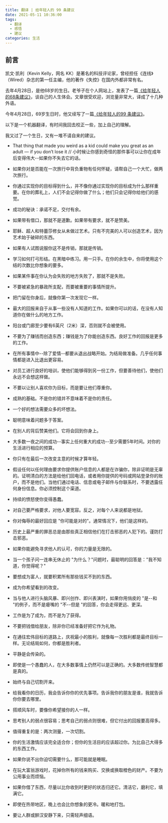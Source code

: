 ```yaml
---
title: 翻译 | 给年轻人的 99 条建议
date: 2021-05-11 10:36:00
tags: 
  - 翻译
  - 感悟
  - 建议
categories: 生活
---
```


## 前言

凯文·凯利（Kevin Kelly，网名 KK）是著名的科技评论家，曾经担任《连线》（Wired）杂志的第一任主编，他的著作《失控》在国内外都非常有名。

去年4月28日，是他68岁的生日。老爷子在个人网站上，发表了一篇[《给年轻人的68条建议》](https://kk.org/thetechnium/68-bits-of-unsolicited-advice/)，谈自己的人生体会。文章很受欢迎，浏览量非常大，译成了十几种外语。

今年4月28日，69岁生日时，他又续写了一篇[《给年轻人的99 条建议》](https://kk.org/thetechnium/99-additional-bits-of-unsolicited-advice/)。

以下是一个机器翻译，有时间我回去校正一些，加上自己的理解。

我又过了一个生日，又有一堆不请自来的建议。
 
- That thing that made you weird as a kid could make you great as an adult — if you don’t lose it // 小时候让你感到奇怪的那件事可以让你在成年后变得伟大--如果你不失去它的话。

- 如果你对是否能在一次旅行中背负重物有任何怀疑，请帮自己一个大忙，做两次旅行。

- 你通过实现你的目标得到什么，并不像你通过实现你的目标成为什么那样重要。在你的葬礼上，人们不会记得你做了什么；他们只会记得你给他们的感觉。

- 成功的秘诀：承诺不足，交付有余。

- 如果带有借口，那就不是道歉。如果带有要求，就不是赞美。

- 耶稣、超人和特蕾莎修女从未做过艺术。只有不完美的人可以创造艺术，因为艺术始于破碎的东西。

- 如果有人试图说服你这不是传销，那就是传销。

- 学习如何打弓形结。在黑暗中练习。用一只手。在你的余生中，你将使用这个结的次数比你想象的要多。

- 如果某件事在你认为会失败的地方失败了，那就不是失败。

- 不要被紧急的暴政所支配，而要被重要的事情所提升。

- 把门留在你身后，就像你第一次发现它一样。

- 最大的回报来自于从事一些没有人知道的工作。如果你可以的话，在没有人知道你在做什么的地方工作。

- 阳台或门廊至少要有6英尺（2米）深，否则就不会被使用。

- 不要为了赚钱而创造东西；赚钱是为了你能创造东西。良好工作的回报是更多的工作。

- 在所有事情中--除了爱情--都要从退出战略开始。为结局做准备。几乎任何事情都是进入比退出更容易。

- 对员工进行良好的培训，使他们能够得到另一份工作，但要善待他们，使他们永远不会想这样做。

- 不要以让别人喜欢你为目标，而是要让他们尊重你。

- 成熟的基础。不是你的错并不意味着不是你的责任。

- 一个好的想法需要众多的坏想法。

- 聪明意味着问题多于答案。

- 在别人的背后赞美他们。它将会回到你身上。

- 大多数一夜之间的成功--事实上任何重大的成功--至少需要5年时间。对你的生活进行相应的预算。

- 你只有在最后一次改变主意的时候才算年轻。

- 假设任何以任何理由要求你提供账户信息的人都是在诈骗你，除非证明是无辜的。证明清白的方法是给他们回电话，或者用你提供的号码或网站登录你的账户，而不是他们。当他们通过电话、信息或电子邮件与你联系时，不要透露任何身份信息。你必须控制这个渠道。

- 持续的愤怒使你变得愚蠢。

- 对自己要严格要求，对他人要宽容。反之，对每个人来说都是地狱。

- 你对侮辱的最好回应是 "你可能是对的"。通常情况下，他们是这样的。

- 历史上最严重的罪恶总是由那些真正相信他们在打击邪恶的人犯下的。谨防打击邪恶。

- 如果你能避免寻求他人的认可，你的力量是无限的。

- 当一个孩子问一连串无休止的 "为什么？"问题时，最聪明的回答是："我不知道，你觉得呢？"

- 要想成为富人，就要积累所有那些钱买不到的东西。

- 成为你希望看到的改变。

- 当与他人进行头脑风暴、即兴创作、即兴表演时，如果你用俏皮的 "是--和 "的例子，而不是瘪嘴的 "不--但是 "的回答，你会走得更远、更深。

- 工作是为了成为，而不是为了获得。

- 不要把钱借给朋友，除非你已经准备好把它作为礼物。

- 在通往宏伟目标的道路上，庆祝最小的胜利，就像每一次胜利都是最终目标一样。无论结局如何，你都是胜利者。

- 平静是会传染的。

- 即使是一个愚蠢的人，在大多数事情上仍然可以是正确的。大多数传统智慧都是真的。

- 始终与自己切割开来。

- 给我看你的日历，我会告诉你你的优先事项。告诉我你的朋友是谁，我就告诉你你要去哪里。

- 搭顺风车时，要像你希望接你的人一样。

- 思考别人的弱点很容易；思考自己的弱点则很难，但它付出的回报要高得多。

- 值得重复的是：两次测量，一次切割。

- 你的生活激情应该完全适合你；但你的生活目的应该超过你。为比自己大得多的东西工作。

- 如果你说不出你迫切需要什么，那可能就是睡眠。

- 在玩大富翁游戏时，花掉你所有的钱来购买、交换或换取橙色的财产。不要为公用事业而烦恼。

- 如果你借了东西，尽量以比你收到时更好的状态归还它。清洁它，磨利它，填满它。

- 即使在热带地区，晚上也会比你想象的更冷。暖和地打包。

- 要让人群或醉汉安静下来，只需轻声细语。
